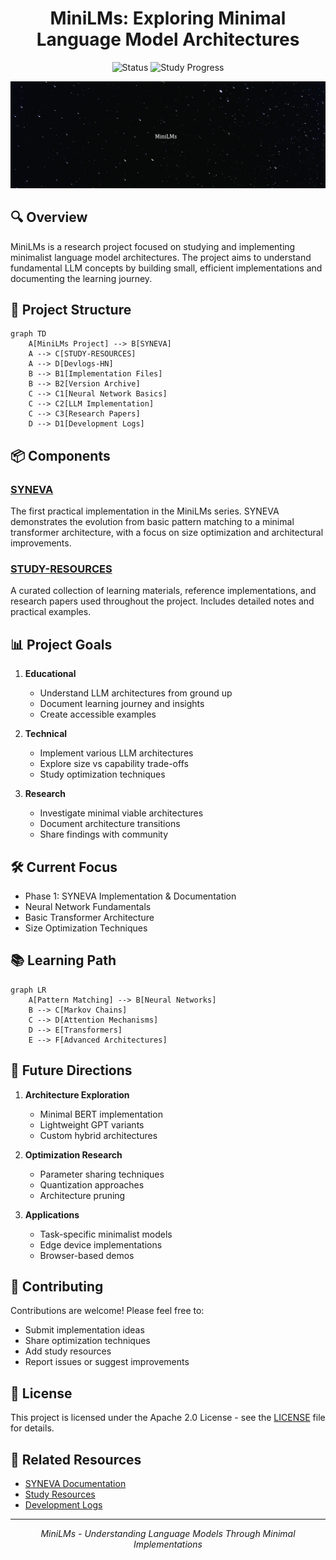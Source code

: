 <h1 align="center">MiniLMs: Exploring Minimal Language Model Architectures</h1>

<p align="center">
  <img src="https://img.shields.io/badge/status-Active-brightgreen" alt="Status">
  <img src="https://img.shields.io/badge/study%20progress-Phase%201-orange" alt="Study Progress">
</p>

<p align="center">
  <img src="MEDIA\MiniLMs-Banner.png" alt="MiniLMs Project Banner" width="800">
</p>

## 🔍 Overview

MiniLMs is a research project focused on studying and implementing minimalist language model architectures. The project aims to understand fundamental LLM concepts by building small, efficient implementations and documenting the learning journey.

## 📁 Project Structure

```mermaid
graph TD
    A[MiniLMs Project] --> B[SYNEVA]
    A --> C[STUDY-RESOURCES]
    A --> D[Devlogs-HN]
    B --> B1[Implementation Files]
    B --> B2[Version Archive]
    C --> C1[Neural Network Basics]
    C --> C2[LLM Implementation]
    C --> C3[Research Papers]
    D --> D1[Development Logs]
```

## 📦 Components

### [SYNEVA](./SYNEVA/README.md)
The first practical implementation in the MiniLMs series. SYNEVA demonstrates the evolution from basic pattern matching to a minimal transformer architecture, with a focus on size optimization and architectural improvements.

### [STUDY-RESOURCES](./STUDY-RESOURCES/README.md)
A curated collection of learning materials, reference implementations, and research papers used throughout the project. Includes detailed notes and practical examples.

## 📊 Project Goals

1. **Educational**
   - Understand LLM architectures from ground up
   - Document learning journey and insights
   - Create accessible examples

2. **Technical**
   - Implement various LLM architectures
   - Explore size vs capability trade-offs
   - Study optimization techniques

3. **Research**
   - Investigate minimal viable architectures
   - Document architecture transitions
   - Share findings with community

## 🛠️ Current Focus

- Phase 1: SYNEVA Implementation & Documentation
- Neural Network Fundamentals
- Basic Transformer Architecture
- Size Optimization Techniques

## 📚 Learning Path

```mermaid
graph LR
    A[Pattern Matching] --> B[Neural Networks]
    B --> C[Markov Chains]
    C --> D[Attention Mechanisms]
    D --> E[Transformers]
    E --> F[Advanced Architectures]
```

## 🎯 Future Directions

1. **Architecture Exploration**
   - Minimal BERT implementation
   - Lightweight GPT variants
   - Custom hybrid architectures

2. **Optimization Research**
   - Parameter sharing techniques
   - Quantization approaches
   - Architecture pruning

3. **Applications**
   - Task-specific minimalist models
   - Edge device implementations
   - Browser-based demos

## 📝 Contributing

Contributions are welcome! Please feel free to:
- Submit implementation ideas
- Share optimization techniques
- Add study resources
- Report issues or suggest improvements

## 📄 License

This project is licensed under the Apache 2.0 License - see the [LICENSE](LICENSE) file for details.

## 🔗 Related Resources

- [SYNEVA Documentation](./SYNEVA/README.md)
- [Study Resources](./STUDY-RESOURCES/README.md)
- [Development Logs](./DEVLOGS/)

---

<p align="center">
<em>MiniLMs - Understanding Language Models Through Minimal Implementations</em>
</p>